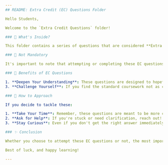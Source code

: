 ```yaml
---
## README: Extra Credit (EC) Questions Folder

Hello Students,

Welcome to the `Extra Credit Questions` folder!

### 📌 What's Inside?

This folder contains a series of questions that are considered **Extra Credit (EC)**. These are additional, challenging problems intended to offer an opportunity for students who wish to dive deeper and go beyond the standard curriculum.

### 🚫 Not Mandatory

It's important to note that attempting or completing these EC questions is **entirely optional**. You are not required to work on these to meet the core requirements of the course. They are simply a bonus for those interested.

### 🌟 Benefits of EC Questions

1. **Deepen Your Understanding**: These questions are designed to hopefully push your thinking and help solidify your understanding of the course material.
3. **Challenge Yourself**: If you find the standard coursework not as challenging, these questions are here to stretch your brain!

### 🤝 How to Approach

If you decide to tackle these:

1. **Take Your Time**: Remember, these questions are meant to be more challenging. It's okay if they take a little longer to understand or solve.
2. **Ask for Help**: If you're stuck or need clarification, reach out! Your instructors and peers are here to help.
3. **Stay Curious**: Even if you don't get the right answer immediately, the process of attempting these questions will significantly benefit your learning.

### ✨ Conclusion

Whether you choose to attempt these EC questions or not, the most important thing is that you're learning and growing throughout this course. 

Best of luck, and happy learning!

---
```

